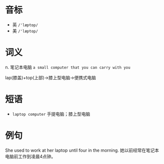 # 音标

- 英 `/'læptɒp/`
- 美 `/'læptɑp/`

# 词义

n. 笔记本电脑
`a small computer that you can carry with you`



lap(膝盖)+top(上部)→膝上型电脑→便携式电脑

# 短语

- `laptop computer` 手提电脑；膝上型电脑

# 例句

She used to work at her laptop until four in the morning.
她以前经常在笔记本电脑前工作到凌晨4点钟。


